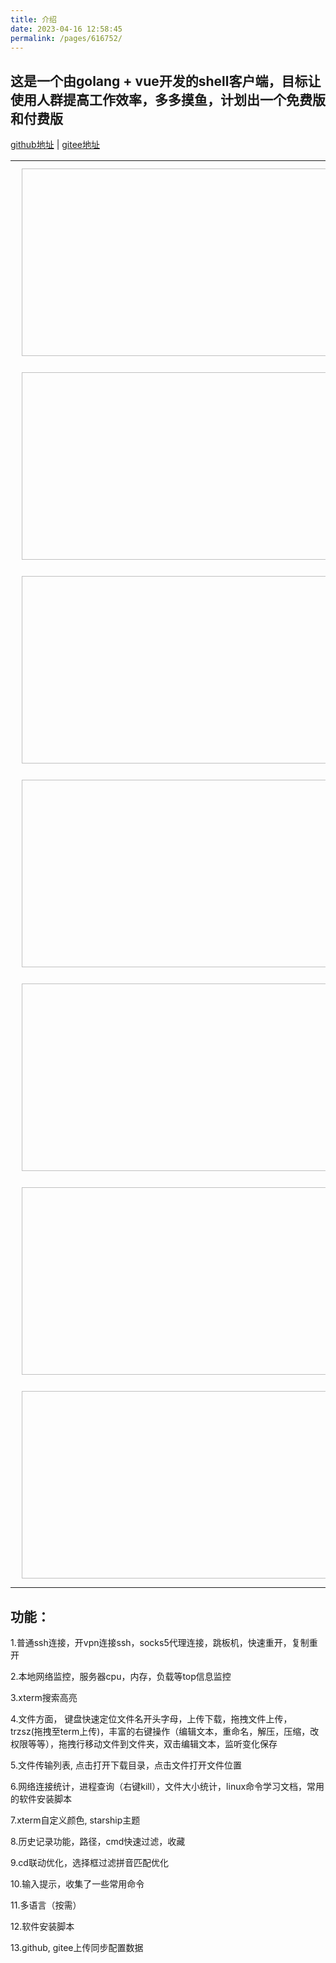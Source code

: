 ```yaml
---
title: 介绍
date: 2023-04-16 12:58:45
permalink: /pages/616752/
---
```


## 这是一个由golang + vue开发的shell客户端，目标让使用人群提高工作效率，多多摸鱼，计划出一个免费版和付费版

[github地址](https://github.com/zundaren/btshell-page) | [gitee地址](https://gitee.com/zundaren/btshell-page)

<table>
  <tbody>
    <tr>
      <td align="center" valign="middle">
        <img :src="$withBase('/img/comm/bt首页截图.png')" alt="" class="no-zoom" style="width:1000px;height:300px;margin: 10px;">
      </td>
    </tr>
    <tr>
      <td align="center" valign="middle">
        <img :src="$withBase('/img/comm/bt首页截图2.png')" alt="" class="no-zoom" style="width:1000px;height:300px;margin: 10px;">
      </td>
    </tr>
    <tr>
      <td align="center" valign="middle">
        <img :src="$withBase('/img/comm/bt首页截图3.png')" alt="" class="no-zoom" style="width:1000px;height:300px;margin: 10px;">
      </td>
    </tr>
    <tr>
      <td align="center" valign="middle">
        <img :src="$withBase('/img/comm/bt首页截图4.png')" alt="" class="no-zoom" style="width:1000px;height:300px;margin: 10px;">
      </td>
    </tr>
    <tr>
      <td align="center" valign="middle">
        <img :src="$withBase('/img/comm/sjk.png')" alt="" class="no-zoom" style="width:1000px;height:300px;margin: 10px;">
      </td>
    </tr>
    <tr>
      <td align="center" valign="middle">
        <img :src="$withBase('/img/comm/sjk2.png')" alt="" class="no-zoom" style="width:1000px;height:300px;margin: 10px;">
      </td>
    </tr>
    <tr>
      <td align="center" valign="middle">
        <img :src="$withBase('/img/comm/sjk3.jpg')" alt="" class="no-zoom" style="width:1000px;height:300px;margin:10px;">
      </td>
    </tr>

  </tbody>
</table>


## 功能：

1.普通ssh连接，开vpn连接ssh，socks5代理连接，跳板机，快速重开，复制重开

2.本地网络监控，服务器cpu，内存，负载等top信息监控

3.xterm搜索高亮

4.文件方面， 键盘快速定位文件名开头字母，上传下载，拖拽文件上传， trzsz(拖拽至term上传)，丰富的右键操作（编辑文本，重命名，解压，压缩，改权限等等），拖拽行移动文件到文件夹，双击编辑文本，监听变化保存

5.文件传输列表, 点击打开下载目录，点击文件打开文件位置

6.网络连接统计，进程查询（右键kill），文件大小统计，linux命令学习文档，常用的软件安装脚本

7.xterm自定义颜色, starship主题

8.历史记录功能，路径，cmd快速过滤，收藏

9.cd联动优化，选择框过滤拼音匹配优化

10.输入提示，收集了一些常用命令

11.多语言（按需）

12.软件安装脚本

13.github, gitee上传同步配置数据
